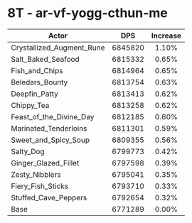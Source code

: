 # 8T - ar-vf-yogg-cthun-me
| Actor | DPS | Increase |
|---|:---:|:---:|
|Crystallized_Augment_Rune|6845820|1.10%|
|Salt_Baked_Seafood|6815332|0.65%|
|Fish_and_Chips|6814964|0.65%|
|Beledars_Bounty|6813754|0.63%|
|Deepfin_Patty|6813413|0.62%|
|Chippy_Tea|6813258|0.62%|
|Feast_of_the_Divine_Day|6812185|0.60%|
|Marinated_Tenderloins|6811301|0.59%|
|Sweet_and_Spicy_Soup|6809355|0.56%|
|Salty_Dog|6799773|0.42%|
|Ginger_Glazed_Fillet|6797598|0.39%|
|Zesty_Nibblers|6795041|0.35%|
|Fiery_Fish_Sticks|6793710|0.33%|
|Stuffed_Cave_Peppers|6792654|0.32%|
|Base|6771289|0.00%|
